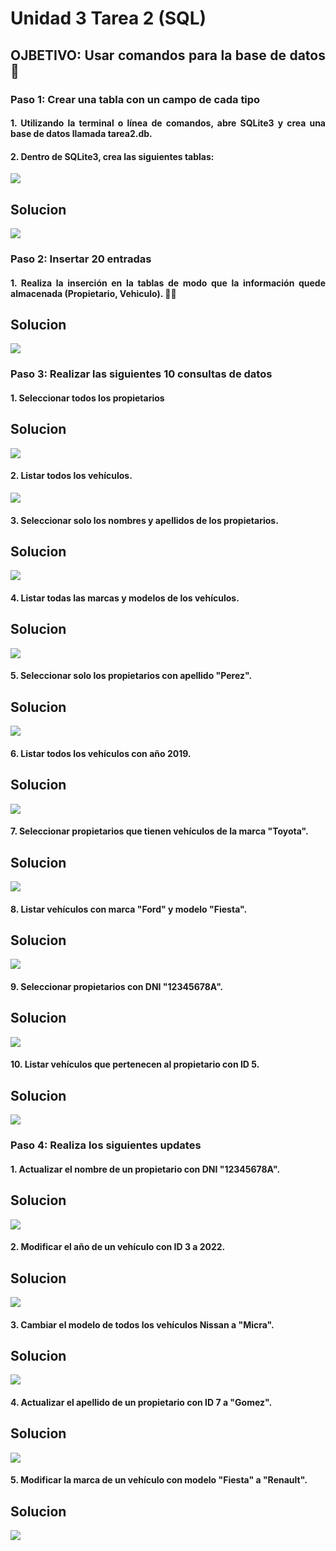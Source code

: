 <div align="justify">


# **__Unidad 3 Tarea 2__** **(SQL)**


## OJBETIVO: Usar comandos para la base de datos 📃​


### **Paso 1:** Crear una tabla con un campo de cada tipo

#### 1. Utilizando la terminal o línea de comandos, abre SQLite3 y crea una base de datos llamada tarea2.db.

#### 2. Dentro de SQLite3, crea las siguientes tablas:

<img src="img/imagen.png">

<br>

## **Solucion**

<img src="img/paso1.png">

<br>

### **Paso 2:** Insertar 20 entradas

#### 1. Realiza la inserción en la tablas de modo que la información quede almacenada **(Propietario, Vehiculo).** 🤵🚗

## Solucion

<img src="img/paso2.png">

<br>

### **Paso 3:** Realizar las siguientes 10 consultas de datos

#### **1.** Seleccionar todos los propietarios

## **Solucion**

<img src="img/paso3(1).png">

<br>

#### **2.** Listar todos los vehículos.

<img src="img/paso3(2).png">

<br>

#### **3.** Seleccionar solo los nombres y apellidos de los propietarios.

## **Solucion**

<img src="img/paso3(3).png">

<br>

#### **4.** Listar todas las marcas y modelos de los vehículos.

## **Solucion**

<img src="img/paso3(4).png">

<br>

#### **5.** Seleccionar solo los propietarios con apellido "Perez".

## **Solucion**

<img src="img/paso3(5).png">

<br>

#### **6.** Listar todos los vehículos con año 2019.

## **Solucion**

<img src="img/paso3(6).png">

<br>

#### **7.** Seleccionar propietarios que tienen vehículos de la marca "Toyota".

## **Solucion**

<img src="img/paso3(7).png">

<br>

#### **8.** Listar vehículos con marca "Ford" y modelo "Fiesta".

## **Solucion**

<img src="img/paso3(8).png">

<br>

#### **9.** Seleccionar propietarios con DNI "12345678A".

## **Solucion**

<img src="img/paso3(9).png">

<br>

#### **10.** Listar vehículos que pertenecen al propietario con ID 5.

## **Solucion**

<img src="img/paso3(10).png">

<br>

### **Paso 4:** Realiza los siguientes updates

#### **1.** Actualizar el nombre de un propietario con DNI "12345678A".

## **Solucion**

<img src="img/paso4(1).png">

<br>

#### **2.** Modificar el año de un vehículo con ID 3 a 2022.

## **Solucion**

<img src="img/paso4(2).png">

<br>

#### **3.** Cambiar el modelo de todos los vehículos Nissan a "Micra".

## **Solucion**

<img src="img/paso4(3).png">

<br>

#### **4.** Actualizar el apellido de un propietario con ID 7 a "Gomez".

## **Solucion**

<img src="img/paso4(4).png">

<br>

#### **5.** Modificar la marca de un vehículo con modelo "Fiesta" a "Renault".

## **Solucion**

<img src="img/paso4(5).png">

 
</div>